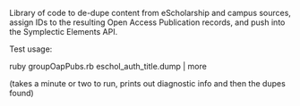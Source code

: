 Library of code to de-dupe content from eScholarship and campus sources, assign IDs to the
resulting Open Access Publication records, and push into the Symplectic Elements API.

Test usage:

ruby groupOapPubs.rb eschol_auth_title.dump | more

(takes a minute or two to run, prints out diagnostic info and then the dupes found)

